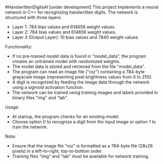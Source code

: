 #HandwrittenDigitsAI
[under development]
This project implements a neural network in C++ for recognizing handwritten digits.
The network is structured with three layers:
  - Layer 1: 784 bias values and 614656 weight values.
  - Layer 2: 784 bias values and 614656 weight values.
  - Layer 3 (Output Layer): 10 bias values and 7840 weight values.

Functionality:
  - If no pre-trained model data is found in "model_data", the program creates an untrained model with randomized weights.
  - The model data is stored and retrieved from the file "model_data".
  - The program can read an image file ("roz") containing a 784-byte grayscale image (representing pixel brightness values from 0 to 255).
  - A digit is recognized by feeding the image data through the network using a sigmoid activation function.
  - The network can be trained using training images and labels provided in binary files "img" and "lab".

Usage:
  - At startup, the program checks for an existing model.
  - Choose option 0 to recognize a digit from the input image or option 1 to train the network.
  
Note:
  - Ensure that the image file "roz" is formatted as a 784-byte file (28x28 pixels) in a left-to-right, top-to-bottom order.
  - Training files "img" and "lab" must be available for network training.
